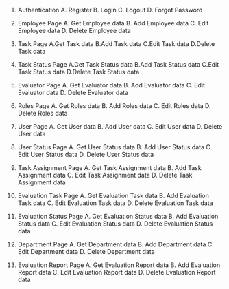 1. Authentication 
A. Register 
B. Login 
C. Logout 
D. Forgot Password

2. Employee Page 
A. Get Employee data 
B. Add Employee data 
C. Edit Employee data 
D. Delete Employee data

3. Task Page 
A.Get Task data 
B.Add Task data 
C.Edit Task data 
D.Delete Task data

4. Task Status Page 
A.Get Task Status data 
B.Add Task Status data 
C.Edit Task Status data 
D.Delete Task Status data

5. Evaluator Page 
A. Get Evaluator data 
B. Add Evaluator data 
C. Edit Evaluator data 
D. Delete Evaluator data

6. Roles Page 
A. Get Roles data 
B. Add Roles data 
C. Edit Roles data 
D. Delete Roles data

7. User Page 
A. Get User data 
B. Add User data 
C. Edit User data 
D. Delete User data

8. User Status Page 
A. Get User Status data 
B. Add User Status data 
C. Edit User Status data 
D. Delete User Status data

9. Task Assignment Page 
A. Get Task Assignment data 
B. Add Task Assignment data 
C. Edit Task Assignment data 
D. Delete Task Assignment data

10. Evaluation Task Page 
A. Get Evaluation Task data 
B. Add Evaluation Task data 
C. Edit Evaluation Task data 
D. Delete Evaluation Task data

11. Evaluation Status Page 
A. Get Evaluation Status data 
B. Add Evaluation Status data 
C. Edit Evaluation Status data 
D. Delete Evaluation Status data

12. Department Page 
A. Get Department data 
B. Add Department data 
C. Edit Department data 
D. Delete Department data

13. Evaluation Report Page 
A. Get Evaluation Report data 
B. Add Evaluation Report data 
C. Edit Evaluation Report data 
D. Delete Evaluation Report data